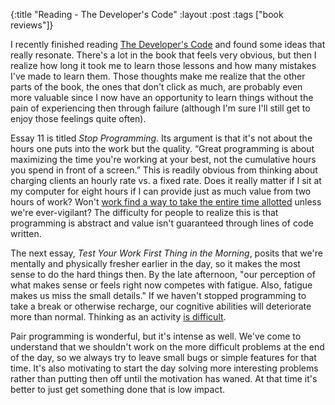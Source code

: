 {:title "Reading - The Developer's Code"
:layout :post
:tags ["book reviews"]}

I recently finished reading [The Developer's Code][1] and found some ideas that really resonate.
There's a lot in the book that feels very obvious, but then I realize how long it took me to learn
those lessons and how many mistakes I've made to learn them. Those thoughts make me realize that
the other parts of the book, the ones that don't click as much, are probably even more valuable
since I now have an opportunity to learn things without the pain of experiencing then through
failure (although I'm sure I'll still get to enjoy those feelings quite often).

Essay 11 is titled *Stop Programming*. Its argument is that it's not about the hours one puts into
the work but the quality. “Great programming is about maximizing the time you're working at your
best, not the cumulative hours you spend in front of a screen.” This is readily obvious from
thinking about charging clients an hourly rate vs. a fixed rate. Does it really matter if I sit at
my computer for eight hours if I can provide just as much value from two hours of work? Won't
[work find a way to take the entire time allotted][2] unless we're ever-vigilant? The difficulty
for people to realize this is that programming is abstract and value isn't guaranteed through
lines of code written.

The next essay, *Test Your Work First Thing in the Morning*, posits that we're mentally and
physically fresher earlier in the day, so it makes the most sense to do the hard things then. By
the late afternoon, "our perception of what makes sense or feels right now competes with fatigue.
Also, fatigue makes us miss the small details." If we haven't stopped programming to take a break
or otherwise recharge, our cognitive abilities will deteriorate more than normal. Thinking as an
activity [is difficult][3].

Pair programming is wonderful, but it's intense as well. We've come to understand that we
shouldn't work on the more difficult problems at the end of the day, so we always try to leave
small bugs or simple features for that time. It's also motivating to start the day solving more
interesting problems rather than putting then off until the motivation has waned. At that time
it's better to just get something done that is low impact.

[1]: http://pragprog.com/book/kcdc/the-developer-s-code
[2]: http://en.wikipedia.org/wiki/Parkinson's_law
[3]: http://en.wikipedia.org/wiki/Decision_fatigue
